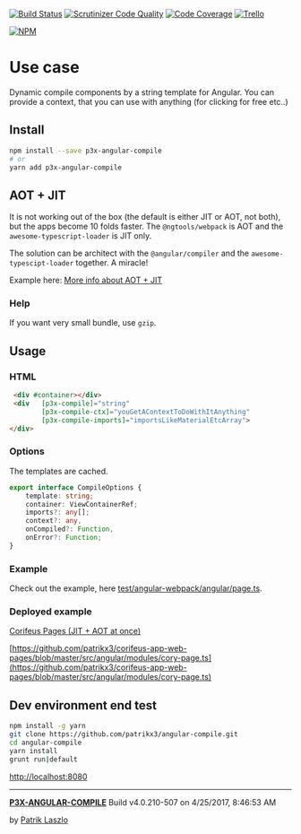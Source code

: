 [//]: #@corifeus-header

[![Build Status](https://travis-ci.org/patrikx3/angular-compile.svg?branch=master)](https://travis-ci.org/patrikx3/angular-compile)
[![Scrutinizer Code Quality](https://scrutinizer-ci.com/g/patrikx3/angular-compile/badges/quality-score.png?b=master)](https://scrutinizer-ci.com/g/patrikx3/angular-compile/?branch=master)
[![Code Coverage](https://scrutinizer-ci.com/g/patrikx3/angular-compile/badges/coverage.png?b=master)](https://scrutinizer-ci.com/g/patrikx3/angular-compile/?branch=master)  [![Trello](https://img.shields.io/badge/Trello-p3x-026aa7.svg)](https://trello.com/b/gqKHzZGy/p3x)

[![NPM](https://nodei.co/npm/p3x-angular-compile.png?downloads=true&downloadRank=true&stars=true)](https://nodei.co/npm/p3x-angular-compile/)

[//]: #@corifeus-header:end

# Use case
Dynamic compile components by a string template for Angular. You can provide a context, that you can use with anything (for clicking for free etc..) 

## Install
  
```bash
npm install --save p3x-angular-compile
# or
yarn add p3x-angular-compile
```

## AOT + JIT
It is not working out of the box (the default is either JIT or AOT, not both), but the apps become 10 folds faster. The ``@ngtools/webpack`` is AOT and the ```awesome-typescript-loader``` is JIT only. 
  
The solution can be architect with the ```@angular/compiler``` and the ```awesome-typescipt-loader``` together. A miracle!

Example here:
[More info about AOT + JIT](https://pages.corifeus.tk/github/corifeus-builder-angular/artifacts/readme/skeleton.html)

### Help
If you want very small bundle, use ```gzip```.

## Usage

### HTML
  
```html
 <div #container></div>
 <div   [p3x-compile]="string" 
        [p3x-compile-ctx]="youGetAContextToDoWithItAnything"
        [p3x-compile-imports]="importsLikeMaterialEtcArray">        
</div>
```

### Options
The templates are cached.

```typescript
export interface CompileOptions {
    template: string;
    container: ViewContainerRef;
    imports?: any[];
    context?: any,
    onCompiled?: Function,
    onError?: Function;
}
```

### Example
Check out the example, here [test/angular-webpack/angular/page.ts](https://github.com/patrikx3/angular-compile-html/blob/master/test/angular-webpack/angular/page.ts).

### Deployed example
[Corifeus Pages (JIT + AOT at once)](https://pages.corifeus.tk)
  
[https://github.com/patrikx3/corifeus-app-web-pages/blob/master/src/angular/modules/cory-page.ts](https://github.com/patrikx3/corifeus-app-web-pages/blob/master/src/angular/modules/cory-page.ts)

## Dev environment end test
   
```bash
npm install -g yarn
git clone https://github.com/patrikx3/angular-compile.git
cd angular-compile
yarn install
grunt run|default
```

[http://localhost:8080](http://localhost:8080)



[//]: #@corifeus-footer

---
[**P3X-ANGULAR-COMPILE**](https://patrikx3.github.com/angular-compile) Build v4.0.210-507 on 4/25/2017, 8:46:53 AM

by [Patrik Laszlo](http://patrikx3.tk) 

[//]: #@corifeus-footer:end